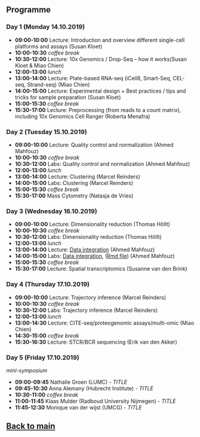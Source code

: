 ## Programme

### Day 1 (Monday 14.10.2019)
- **09:00-10:00** Lecture: Introduction and overview different single-cell platforms and assays (Susan Kloet)
- **10:00-10:30** _coffee break_
- **10:30-12:00** Lecture: 10x Genomics / Drop-Seq – how it works(Susan Kloet & Miao Chien)
- **12:00-13:00** _lunch_
- **13:00-14:00** Lecture: Plate-based RNA-seq (iCell8, Smart-Seq, CEL-seq, Strand-seq) (Miao Chien)
- **14:00-15:00** Lecture: Experimental design + Best practices / tips and tricks for sample preparation (Susan Kloet)
- **15:00-15:30** _coffee break_
- **15:30-17:00** Lecture: Preprocessing (from reads to a count matrix), including 10x Genomics Cell Ranger (Roberta Menafra)

### Day 2 (Tuesday 15.10.2019)
- **09:00-10:00**	Lecture: Quality control and normalization (Ahmed Mahfouz)
- **10:00-10:30** _coffee break_
- **10:30-12:00**	Labs: Quality control and normalization (Ahmed Mahfouz)
- **12:00-13:00** _lunch_
- **13:00-14:00** Lecture: Clustering (Marcel Reinders)
- **14:00-15:00**	Labs: Clustering (Marcel Reinders)
- **15:00-15:30** _coffee break_
- **15:30-17:00**	Mass Cytometry (Natasja de Vries)

### Day 3 (Wednesday 16.10.2019)
- **09:00-10:00**	Lecture: Dimensionality reduction (Thomas Höllt)
- **10:00-10:30** _coffee break_
- **10:30-12:00**	Labs: Dimensionality reduction (Thomas Höllt)
- **12:00-13:00** _lunch_
- **13:00-14:00**	Lecture: [Data integration](session-integration/Data_Integration.pdf) (Ahmed Mahfouz)
- **14:00-15:00**	Labs: [Data integration](session-integration/Data_Integration.md), ([Rmd file](session-integration/Data_Integration.Rmd)) (Ahmed Mahfouz)
- **15:00-15:30** _coffee break_
- **15:30-17:00**	Lecture: Spatial transcriptomics (Susanne van den Brink)

### Day 4 (Thursday 17.10.2019)
- **09:00-10:00**	Lecture: Trajectory inference (Marcel Reinders)
- **10:00-10:30** _coffee break_
- **10:30-12:00**	Labs: Trajectory inference (Marcel Reinders)
- **12:00-13:00** _lunch_
- **13:00-14:30**	Lecture: CITE-seq/proteogenomic assays/multi-omic (Miao Chien)
- **14:30-15:00** _coffee break_
- **15:30-16:30**	Lecture: STCR/BCR sequencing (Erik van den Akker)

### Day 5 (Friday 17.10.2019)
_mini-symposium_
- **09:00-09:45** Nathalie Groen (LUMC) - _TITLE_
- **09:45-10:30** Anna Alemany (Hubrecht Institute) - _TITLE_
- **10:30-11:00** _coffee break_
- **11:00-11:45** Klaas Mulder (Radboud University Nijmegen) - _TITLE_
- **11:45-12:30** Monique van der wijst (UMCG) - _TITLE_

## [Back to main](README.md)
